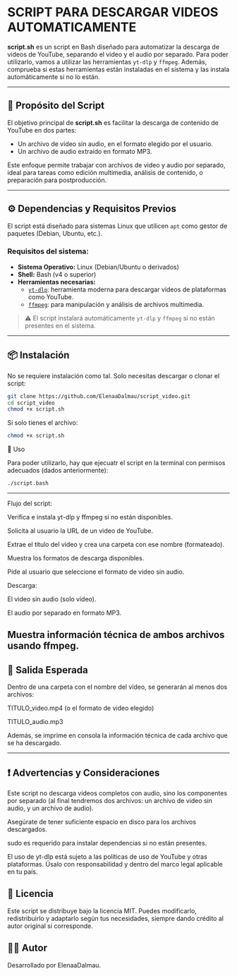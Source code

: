 # SCRIPT PARA DESCARGAR VIDEOS AUTOMATICAMENTE

**script.sh** es un script en Bash diseñado para automatizar la descarga de videos de YouTube, separando el video y el audio por separado. Para poder utilizarlo, vamos a utilizar las herramientas `yt-dlp` y `ffmpeg`.
Además, comprueba si estas herramientas están instaladas en el sistema y las instala automáticamente si no lo están.

---

## 🎯 Propósito del Script

El objetivo principal de **script.sh** es facilitar la descarga de contenido de YouTube en dos partes:

- Un archivo de video sin audio, en el formato elegido por el usuario.
- Un archivo de audio extraído en formato MP3.

Este enfoque permite trabajar con archivos de video y audio por separado, ideal para tareas como edición multimedia, análisis de contenido, o preparación para postproducción.

---

## ⚙️ Dependencias y Requisitos Previos

El script está diseñado para sistemas Linux que utilicen `apt` como gestor de paquetes (Debian, Ubuntu, etc.).

### Requisitos del sistema:

- **Sistema Operativo:** Linux (Debian/Ubuntu o derivados)  
- **Shell:** Bash (v4 o superior)  
- **Herramientas necesarias:**  
  - [`yt-dlp`](https://github.com/yt-dlp/yt-dlp): herramienta moderna para descargar videos de plataformas como YouTube.  
  - [`ffmpeg`](https://ffmpeg.org/): para manipulación y análisis de archivos multimedia.

> ⚠️ El script instalará automáticamente `yt-dlp` y `ffmpeg` si no están presentes en el sistema.

---

## 📦 Instalación

No se requiere instalación como tal. Solo necesitas descargar o clonar el script:

```bash
git clone https://github.com/ElenaaDalmau/script_video.git
cd script_video
chmod +x script.sh
```

Si solo tienes el archivo:
```bash
chmod +x script.sh
```

🚀 Uso

Para poder utilizarlo, hay que ejecuatr el script en la terminal con permisos adecuados (dados anteriormente):

```bash
./script.bash
```

---
Flujo del script:

Verifica e instala yt-dlp y ffmpeg si no están disponibles.

Solicita al usuario la URL de un video de YouTube.

Extrae el título del video y crea una carpeta con ese nombre (formateado).

Muestra los formatos de descarga disponibles.

Pide al usuario que seleccione el formato de video sin audio.

Descarga:

El video sin audio (solo video).

El audio por separado en formato MP3.

Muestra información técnica de ambos archivos usando ffmpeg.
---

## 📁 Salida Esperada
Dentro de una carpeta con el nombre del video, se generarán al menos dos archivos:

TITULO_video.mp4 (o el formato de video elegido)

TITULO_audio.mp3

Además, se imprime en consola la información técnica de cada archivo que se ha descargado.

---
## ❗ Advertencias y Consideraciones
Este script no descarga videos completos con audio, sino los componentes por separado (al final tendremos dos archivos: un archivo de video sin audio, y un archivo de audio).

Asegúrate de tener suficiente espacio en disco para los archivos descargados.

sudo es requerido para instalar dependencias si no están presentes.

El uso de yt-dlp está sujeto a las políticas de uso de YouTube y otras plataformas. Úsalo con responsabilidad y dentro del marco legal aplicable en tu país.

## 📝 Licencia
Este script se distribuye bajo la licencia MIT. Puedes modificarlo, redistribuirlo y adaptarlo según tus necesidades, siempre dando crédito al autor original si corresponde.

## 👨‍💻 Autor
Desarrollado por ElenaaDalmau.



